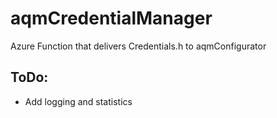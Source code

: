 # aqmCredentialManager
Azure Function that delivers Credentials.h to aqmConfigurator
## ToDo:
- Add logging and statistics
